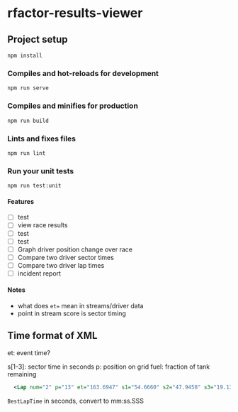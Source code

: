 # rfactor-results-viewer

## Project setup
```
npm install
```

### Compiles and hot-reloads for development
```
npm run serve
```

### Compiles and minifies for production
```
npm run build
```

### Lints and fixes files
```
npm run lint
```

### Run your unit tests
```
npm run test:unit
```

#### Features
- [ ] test
- [ ] view race results
- [ ] test
- [ ] test
- [ ] Graph driver position change over race
- [ ] Compare two driver sector times
- [ ] Compare two driver lap times
- [ ] incident report

#### Notes

- what does `et=` mean in streams/driver data
- point in stream score is sector timing


## Time format of XML

et: event time?

s[1-3]: sector time in seconds
p: position on grid
fuel: fraction of tank remaining

```xml
  <Lap num="2" p="13" et="163.6947" s1="54.6660" s2="47.9458" s3="19.1359" fuel="0.322">121.7477</Lap>
```

`BestLapTime` in seconds, convert to mm:ss.SSS
